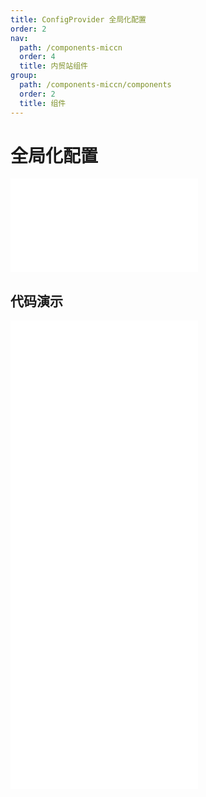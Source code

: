 ```yaml
---
title: ConfigProvider 全局化配置
order: 2
nav:
  path: /components-miccn
  order: 4
  title: 内贸站组件
group:
  path: /components-miccn/components
  order: 2
  title: 组件
---
```


# 全局化配置

<div>
<embed src="@docs-common/config-provider/index.md"></embed>
</div>
        
## 代码演示

<Row gutter=8>

  <Col span=24>
    
  <div class="code-box"><embed src="@abiz-rc-miccn/config-provider/demo/direction-config-provider-miccn.md"></embed></div>
          
  <div class="code-box"><embed src="@abiz-rc-miccn/config-provider/demo/locale-config-provider-miccn.md"></embed></div>
          
  <div class="code-box"><embed src="@abiz-rc-miccn/config-provider/demo/size-config-provider-miccn.md"></embed></div>
          
  <div class="code-box"><embed src="@abiz-rc-miccn/config-provider/demo/prefixCls-config-provider-miccn.md"></embed></div>
          
  </Col>
          
</Row>
        
<div><embed src="@docs-common/config-provider/index-api.md"></embed><div>
